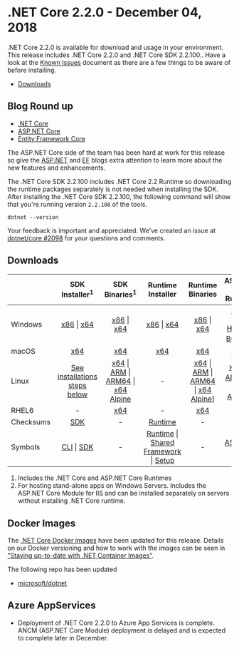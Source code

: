 # .NET Core 2.2.0 - December 04, 2018

.NET Core 2.2.0 is available for download and usage in your environment. This release includes .NET Core 2.2.0 and .NET Core SDK 2.2.100.. Have a look at the [Known Issues](../2.2-known-issues.md) document as there are a few things to be aware of before installing.

* [Downloads](#downloads)

## Blog Round up

* [.NET Core](https://blogs.msdn.microsoft.com/dotnet/2018/12/04/announcing-net-core-2-2/)
* [ASP.NET Core](https://aka.ms/aspnetcore22announce)
* [Entity Framework Core](https://aka.ms/efcore22announce)

The ASP.NET Core side of the team has been hard at work for this release so give the [ASP.NET](https://aka.ms/aspnetcore22announce) and [EF](https://aka.ms/efcore22announce) blogs extra attention to learn more about the new features and enhancements.

The .NET Core SDK 2.2.100 includes .NET Core 2.2 Runtime so downloading the runtime packages separately is not needed when installing the SDK. After installing the .NET Core SDK 2.2.100, the following command will show that you're running version `2.2.100` of the tools.

`dotnet --version`

Your feedback is important and appreciated. We've created an issue at [dotnet/core #2098](https://github.com/dotnet/core/issues/2098) for your questions and comments.

## Downloads

|           | SDK Installer<sup>1</sup>                        | SDK Binaries<sup>1</sup>                 | Runtime Installer                                        | Runtime Binaries                                 | ASP.NET Core Runtime           |
| --------- | :------------------------------------------:     | :----------------------:                 | :---------------------------:                            | :-------------------------:                      | :-----------------:            |
| Windows   | [x86][dotnet-sdk-win-x86.exe] \| [x64][dotnet-sdk-win-x64.exe] | [x86][dotnet-sdk-win-x86.zip] \| [x64][dotnet-sdk-win-x64.zip] | [x86][dotnet-runtime-win-x86.exe] \| [x64][dotnet-runtime-win-x64.exe] | [x86][dotnet-runtime-win-x86.zip] \| [x64][dotnet-runtime-win-x64.zip] | [x86][aspnetcore-runtime-win-x86.exe] \| [x64][aspnetcore-runtime-win-x64.exe] <br> [Hosting Bundle][dotnet-hosting-win.exe]<sup>2</sup> |
| macOS     | [x64][dotnet-sdk-osx-x64.pkg]  | [x64][dotnet-sdk-osx-x64.tar.gz]     | [x64][dotnet-runtime-osx-x64.pkg] | [x64][dotnet-runtime-osx-x64.tar.gz] | [x64][aspnetcore-runtime-osx-x64.tar.gz]<sup>1</sup>
| Linux     | [See installations steps below][linux-install]   | [x64][dotnet-sdk-linux-x64.tar.gz] \| [ARM][dotnet-sdk-linux-arm.tar.gz] \| [ARM64][dotnet-sdk-linux-arm64.tar.gz] \| [x64 Alpine][dotnet-sdk-linux-musl-x64.tar.gz] | - | [x64][dotnet-runtime-linux-x64.tar.gz] \| [ARM][dotnet-runtime-linux-arm.tar.gz] \| [ARM64][dotnet-runtime-linux-arm64.tar.gz] \| [x64 Alpine][dotnet-runtime-linux-musl-x64.tar.gz]] | [x64][aspnetcore-runtime-linux-x64.tar.gz]<sup>1</sup>  \| [ARM32][aspnetcore-runtime-linux-arm.tar.gz]<sup>1</sup> \| [x64 Alpine][aspnetcore-runtime-linux-musl-x64.tar.gz]<sup>1</sup> |
| RHEL6     | -                                                | [x64][dotnet-sdk-rhel.6-x64.tar.gz]                    | -                                                        | [x64][dotnet-runtime-rhel.6-x64.tar.gz] | - |
| Checksums | [SDK][checksums-sdk]                             | -                                        | [Runtime][checksums-runtime]                             | - | - |
| Symbols   | [CLI][cli-symbols.zip] \| [SDK][dotnet-sdk-symbols.zip]  | -                                        | [Runtime][coreclr-symbols.zip] \| [Shared Framework][corefx-symbols.zip] \| [Setup][core-setup-symbols.zip] | - | [ASP.NET Core][aspnet-symbols.zip] |

1. Includes the .NET Core and ASP.NET Core Runtimes
2. For hosting stand-alone apps on Windows Servers. Includes the ASP.NET Core Module for IIS and can be installed separately on servers without installing .NET Core runtime.

## Docker Images

The [.NET Core Docker images](https://hub.docker.com/r/microsoft/dotnet/) have been updated for this release. Details on our Docker versioning and how to work with the images can be seen in ["Staying up-to-date with .NET Container Images"](https://blogs.msdn.microsoft.com/dotnet/2018/06/18/staying-up-to-date-with-net-container-images/).

The following repo has been updated

* [microsoft/dotnet](https://hub.docker.com/r/microsoft/dotnet)

## Azure AppServices

* Deployment of .NET Core 2.2.0 to Azure App Services is complete. ANCM (ASP.NET Core Module) deployment is delayed and is expected to complete later in December. 

[blob-runtime]: https://dotnetcli.blob.core.windows.net/dotnet/Runtime/
[blob-sdk]: https://dotnetcli.blob.core.windows.net/dotnet/Sdk/
[release-notes]: https://github.com/dotnet/core/blob/master/release-notes/2.2/2.2.0/2.2.0.md

[aspnetcore-runtime-linux-arm.tar.gz]: https://download.visualstudio.microsoft.com/download/pr/860e937d-aa99-4047-b957-63b4cba047de/da5ed8a5e7c1ac3b4f3d59469789adac/aspnetcore-runtime-2.2.0-linux-arm.tar.gz
[aspnetcore-runtime-linux-musl-x64.tar.gz]: https://download.visualstudio.microsoft.com/download/pr/60655cf9-5d19-4146-ac65-7ce8a23b5a4b/4393f9d9c5ebe85a2e27d83f500a6562/aspnetcore-runtime-2.2.0-linux-musl-x64.tar.gz
[aspnetcore-runtime-linux-x64.tar.gz]: https://download.visualstudio.microsoft.com/download/pr/69ee3993-54fe-4687-9388-25b1e0c888fb/df2ba0637e68f6e8ee212a38756a4002/aspnetcore-runtime-2.2.0-linux-x64.tar.gz
[aspnetcore-runtime-osx-x64.tar.gz]: https://download.visualstudio.microsoft.com/download/pr/569b6c23-1b22-458f-91d0-b7b45ad4efcd/daafc07506cf1e42d62b6df0c1843515/aspnetcore-runtime-2.2.0-osx-x64.tar.gz
[aspnetcore-runtime-win-arm.zip]: https://download.visualstudio.microsoft.com/download/pr/7f19b834-339a-41b2-8709-0f29dcb27ce8/e062f2bc065c89ae80d3f5a118534664/aspnetcore-runtime-2.2.0-win-arm.zip
[aspnetcore-runtime-win-x64.exe]: https://download.visualstudio.microsoft.com/download/pr/4d87102c-31b3-46a0-bf94-698a12481366/a1c3cdf6cc5a5029b58329954430129b/aspnetcore-runtime-2.2.0-win-x64.exe
[aspnetcore-runtime-win-x64.zip]: https://download.visualstudio.microsoft.com/download/pr/8073bb2c-6e05-4486-81eb-f37cb714a1b6/03ffd5e3934f6143cdfc87e04ccc3797/aspnetcore-runtime-2.2.0-win-x64.zip
[aspnetcore-runtime-win-x86.exe]: https://download.visualstudio.microsoft.com/download/pr/70800ed3-22cd-4111-9e00-e9fc3535d5c6/f7b76341e582f3a8952b7fdec06e0646/aspnetcore-runtime-2.2.0-win-x86.exe
[aspnetcore-runtime-win-x86.zip]: https://download.visualstudio.microsoft.com/download/pr/3974a408-f437-44e7-8bf2-8ccf7f6ef73e/bcc8807e64d3b24c8cfd43e9f47521e5/aspnetcore-runtime-2.2.0-win-x86.zip
[dotnet-hosting-win.exe]: https://download.visualstudio.microsoft.com/download/pr/48adfc75-bce7-4621-ae7a-5f3c4cf4fc1f/9a8e07173697581a6ada4bf04c845a05/dotnet-hosting-2.2.0-win.exe
[dotnet-runtime-linux-arm.tar.gz]: https://download.visualstudio.microsoft.com/download/pr/a3f3e38e-246a-4eab-8da3-63f9cd1b1c13/c2e795a9bb03bc75d3cfa767f3f77310/dotnet-runtime-2.2.0-linux-arm.tar.gz
[dotnet-runtime-linux-arm64.tar.gz]: https://download.visualstudio.microsoft.com/download/pr/8931cb99-76f8-4d62-82be-881b79b03aac/9b31f0cbd0caac6d1639cece76d414a8/dotnet-runtime-2.2.0-linux-arm64.tar.gz
[dotnet-runtime-linux-musl-x64.tar.gz]: https://download.visualstudio.microsoft.com/download/pr/6bb6c059-a9fe-44ad-9f9e-12027c858253/2742ebd7660077902e4a5f3f85d156c7/dotnet-runtime-2.2.0-linux-musl-x64.tar.gz
[dotnet-runtime-linux-x64.tar.gz]: https://download.visualstudio.microsoft.com/download/pr/1057e14e-16cc-410b-80a4-5c2420c8359c/004dc3ce8255475d4723de9a011ac513/dotnet-runtime-2.2.0-linux-x64.tar.gz
[dotnet-runtime-osx-x64.pkg]: https://download.visualstudio.microsoft.com/download/pr/953c69dc-2b70-4237-89e8-d0675d8e89b7/4ccde130c14f69659da5826c0b2fbe95/dotnet-runtime-2.2.0-osx-x64.pkg
[dotnet-runtime-osx-x64.tar.gz]: https://download.visualstudio.microsoft.com/download/pr/1d8682c5-f211-4724-9f6b-0d44eb1593d4/32d8ff5607122a05e2200fe0961cfc40/dotnet-runtime-2.2.0-osx-x64.tar.gz
[dotnet-runtime-rhel.6-x64.tar.gz]: https://download.visualstudio.microsoft.com/download/pr/279664c2-a29a-423b-967d-d58bc7abe14c/a40e0f1065c062b6dc91cf4523111513/dotnet-runtime-2.2.0-rhel.6-x64.tar.gz
[dotnet-runtime-win-arm.zip]: https://download.visualstudio.microsoft.com/download/pr/42443f24-e035-42c2-a998-57f58a7573ea/d885e17a85793394ad12b804999cfc32/dotnet-runtime-2.2.0-win-arm.zip
[dotnet-runtime-win-arm64.zip]: https://download.visualstudio.microsoft.com/download/pr/be1aa948-6b3a-418c-bb85-5bb8ca4be04c/8aa70e41272cbaf2b619b4cd4824974b/dotnet-runtime-2.2.0-win-arm64.zip
[dotnet-runtime-win-x64.exe]: https://download.visualstudio.microsoft.com/download/pr/03b9322b-c24d-4219-a092-baf7d6e4d124/83a706f62a41c466805dedc23429427b/dotnet-runtime-2.2.0-win-x64.exe
[dotnet-runtime-win-x64.zip]: https://download.visualstudio.microsoft.com/download/pr/62711024-fa98-4919-9fe0-466744b20941/4cdef0431350a441b45e11784f657b09/dotnet-runtime-2.2.0-win-x64.zip
[dotnet-runtime-win-x86.exe]: https://download.visualstudio.microsoft.com/download/pr/2ed3aa9d-dd33-4a00-bb51-814de2b92d0c/0624fc37ff340d2b38c95a1f667de99c/dotnet-runtime-2.2.0-win-x86.exe
[dotnet-runtime-win-x86.zip]: https://download.visualstudio.microsoft.com/download/pr/ab4bbec2-ace5-487b-85fd-4ac897440040/23e50fbfc65d3b54aec21107eeb0a66d/dotnet-runtime-2.2.0-win-x86.zip
[dotnet-sdk-linux-arm.tar.gz]: https://download.visualstudio.microsoft.com/download/pr/35c09285-4114-44f7-aa7d-47fe75a55eda/ac5a8f1bc324f2a6cd021237528441d4/dotnet-sdk-2.2.100-linux-arm.tar.gz
[dotnet-sdk-linux-arm64.tar.gz]: https://download.visualstudio.microsoft.com/download/pr/1d17344d-0244-4c49-94dd-5502eae2df90/e9ef3fc189d210dac9d8ffac97a7a51e/dotnet-sdk-2.2.100-linux-arm64.tar.gz
[dotnet-sdk-linux-musl-x64.tar.gz]: https://download.visualstudio.microsoft.com/download/pr/5fc70c4d-52a4-48b3-85c7-43af96c397c8/1548af0c8f4f7b8b5dc5a187af463a03/dotnet-sdk-2.2.100-linux-musl-x64.tar.gz
[dotnet-sdk-linux-x64.tar.gz]: https://download.visualstudio.microsoft.com/download/pr/519eac6e-f2c9-49dd-a60d-02072ed8e5b3/aed96c5eee6a74a5cde2e3f1ad4c7121/dotnet-sdk-2.2.100-linux-x64.tar.gz
[dotnet-sdk-osx-gs-x64.pkg]: https://download.visualstudio.microsoft.com/download/pr/4524456c-d9b7-46b3-99a2-7a4b21a26fb7/1fe6edb9e60ddd1b5f79381e9d0a3738/dotnet-sdk-2.2.100-osx-gs-x64.pkg
[dotnet-sdk-osx-x64.pkg]: https://download.visualstudio.microsoft.com/download/pr/29457b8f-6262-4c4b-8a54-eef308346842/3c7ec575796a2ef0e826a07ca4d13084/dotnet-sdk-2.2.100-osx-x64.pkg
[dotnet-sdk-osx-x64.tar.gz]: https://download.visualstudio.microsoft.com/download/pr/3100b00b-4e63-4d49-bd59-297931016032/b71d2aff0d650b5501258a54b0cd2ea7/dotnet-sdk-2.2.100-osx-x64.tar.gz
[dotnet-sdk-rhel.6-x64.tar.gz]: https://download.visualstudio.microsoft.com/download/pr/cd3cfd65-9129-4f00-896f-26bd3db5e71e/e42d8580114129bbf1225b19a72086c9/dotnet-sdk-2.2.100-rhel.6-x64.tar.gz
[dotnet-sdk-win-gs-x64.exe]: https://download.visualstudio.microsoft.com/download/pr/ecde9720-0283-4869-897e-93467ba8cd45/d90fa7f9ed6149f76b0d5cd30ac35676/dotnet-sdk-2.2.100-win-gs-x64.exe
[dotnet-sdk-win-gs-x86.exe]: https://download.visualstudio.microsoft.com/download/pr/6dc0eaf5-1ed2-49a9-adfa-8112d3a551f0/7bb64b14cf8e67d6c9b90881c1af3ef4/dotnet-sdk-2.2.100-win-gs-x86.exe
[dotnet-sdk-win-x64.exe]: https://download.visualstudio.microsoft.com/download/pr/7ae62589-2bc1-412d-a653-5336cff54194/b573c4b135280fb369e671a8f477163a/dotnet-sdk-2.2.100-win-x64.exe
[dotnet-sdk-win-x64.zip]: https://download.visualstudio.microsoft.com/download/pr/02a78e5a-3e7b-4d7e-a730-b46c9f551346/6dae57a34f649095d745acedb773d75f/dotnet-sdk-2.2.100-win-x64.zip
[dotnet-sdk-win-x86.exe]: https://download.visualstudio.microsoft.com/download/pr/c7aecc9d-e8d0-451b-a5ed-de3095459883/9fcfdce401be67e0e53eee337e6c82c4/dotnet-sdk-2.2.100-win-x86.exe
[dotnet-sdk-win-x86.zip]: https://download.visualstudio.microsoft.com/download/pr/84beb25f-e3ad-4fde-b90d-907d499d3dfc/2cadffd93faaf3c6e5b9b8f8c1767180/dotnet-sdk-2.2.100-win-x86.zip

[aspnet-symbols.zip]: https://download.visualstudio.microsoft.com/download/pr/e0c8c95e-4e4c-4cc3-9b5c-7c6740feba1f/3cae4aeb08ededcc4b6d0986eee3fb80/aspnet-2.2.0-symbols.zip
[aspnet-extensions-symbols.zip]: https://download.visualstudio.microsoft.com/download/pr/81c09839-3d1f-42d8-8a14-a52cba70c8a4/04280557d2b96f0840cbf4c4ea59937c/aspnet-extensions-2.2.0-symbols.zip
[cli-symbols.zip]: https://download.visualstudio.microsoft.com/download/pr/546ad62a-4839-4170-9a59-86c569f18725/69bd4fe0372becfb354264f664b12d5b/cli-2.2.0-symbols.zip
[core-setup-symbols.zip]: https://download.visualstudio.microsoft.com/download/pr/53b39749-d31a-4272-a280-8d3cd1974922/da1c0fb161ecdc0c09810b98bb115ffb/core-setup-2.2.0-symbols.zip
[coreclr-symbols.zip]: https://download.visualstudio.microsoft.com/download/pr/a6a3fcc6-e72c-4d56-a002-c1ea2ebf491b/b00ec1d7aeee16b002579e7855d8574a/coreclr-2.2.0-symbols.zip
[corefx-symbols.zip]: https://download.visualstudio.microsoft.com/download/pr/6576cf85-ad10-49c7-ab3f-f26c2ba1e518/621fc14558560a3c585697ee5e77993a/corefx-2.2.0-symbols.zip
[dotnet-sdk-symbols.zip]: https://download.visualstudio.microsoft.com/download/pr/4b233b85-7b9b-4e7b-a2ed-62fd6017b65e/91ed01dbe66f087e9d7b5f0a7c97f289/dotnet-sdk-2.2.0-symbols.zip
[sdk-symbols-symbols.zip]: https://download.visualstudio.microsoft.com/download/pr/b14fc6a3-2fe4-4cb5-8083-d752ca106944/86f2e153b184b09ef90ac4499cec0ef6/sdk-symbols-2.2.0-symbols.zip
[templating-symbols.zip]: https://download.visualstudio.microsoft.com/download/pr/52249021-0c7f-477a-b961-72b64694fb47/22b0006ce020a668309a2c254f2996f4/templating-2.2.0-symbols.zip
[websdk-symbols.zip]: https://download.visualstudio.microsoft.com/download/pr/0ecfbde4-d827-4e2a-b2ae-b67f1e72495b/8a5e533a4b846d6877be4420a42664fd/websdk-2.2.0-symbols.zip

[checksums-runtime]: https://dotnetcli.blob.core.windows.net/dotnet/checksums/2.2.0-runtime-sha.txt
[checksums-sdk]: https://dotnetcli.blob.core.windows.net/dotnet/checksums/2.2.100-sdk-sha.txt

[linux-install]: https://www.microsoft.com/net/download/linux
[linux-setup]: https://github.com/dotnet/core/blob/master/Documentation/linux-setup.md

[dotnet-blog]: https://aka.ms/netcore22announce
